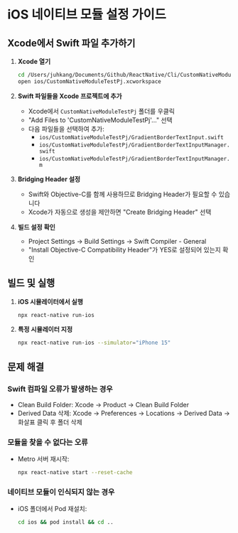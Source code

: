 # iOS 네이티브 모듈 설정 가이드

## Xcode에서 Swift 파일 추가하기

1. **Xcode 열기**

   ```bash
   cd /Users/juhkang/Documents/Github/ReactNative/Cli/CustomNativeModuleTestPj
   open ios/CustomNativeModuleTestPj.xcworkspace
   ```

2. **Swift 파일들을 Xcode 프로젝트에 추가**

   - Xcode에서 `CustomNativeModuleTestPj` 폴더를 우클릭
   - "Add Files to 'CustomNativeModuleTestPj'..." 선택
   - 다음 파일들을 선택하여 추가:
     - `ios/CustomNativeModuleTestPj/GradientBorderTextInput.swift`
     - `ios/CustomNativeModuleTestPj/GradientBorderTextInputManager.swift`
     - `ios/CustomNativeModuleTestPj/GradientBorderTextInputManager.m`

3. **Bridging Header 설정**

   - Swift와 Objective-C를 함께 사용하므로 Bridging Header가 필요할 수 있습니다
   - Xcode가 자동으로 생성을 제안하면 "Create Bridging Header" 선택

4. **빌드 설정 확인**
   - Project Settings → Build Settings → Swift Compiler - General
   - "Install Objective-C Compatibility Header"가 YES로 설정되어 있는지 확인

## 빌드 및 실행

1. **iOS 시뮬레이터에서 실행**

   ```bash
   npx react-native run-ios
   ```

2. **특정 시뮬레이터 지정**
   ```bash
   npx react-native run-ios --simulator="iPhone 15"
   ```

## 문제 해결

### Swift 컴파일 오류가 발생하는 경우

- Clean Build Folder: Xcode → Product → Clean Build Folder
- Derived Data 삭제: Xcode → Preferences → Locations → Derived Data → 화살표 클릭 후 폴더 삭제

### 모듈을 찾을 수 없다는 오류

- Metro 서버 재시작:
  ```bash
  npx react-native start --reset-cache
  ```

### 네이티브 모듈이 인식되지 않는 경우

- iOS 폴더에서 Pod 재설치:
  ```bash
  cd ios && pod install && cd ..
  ```
